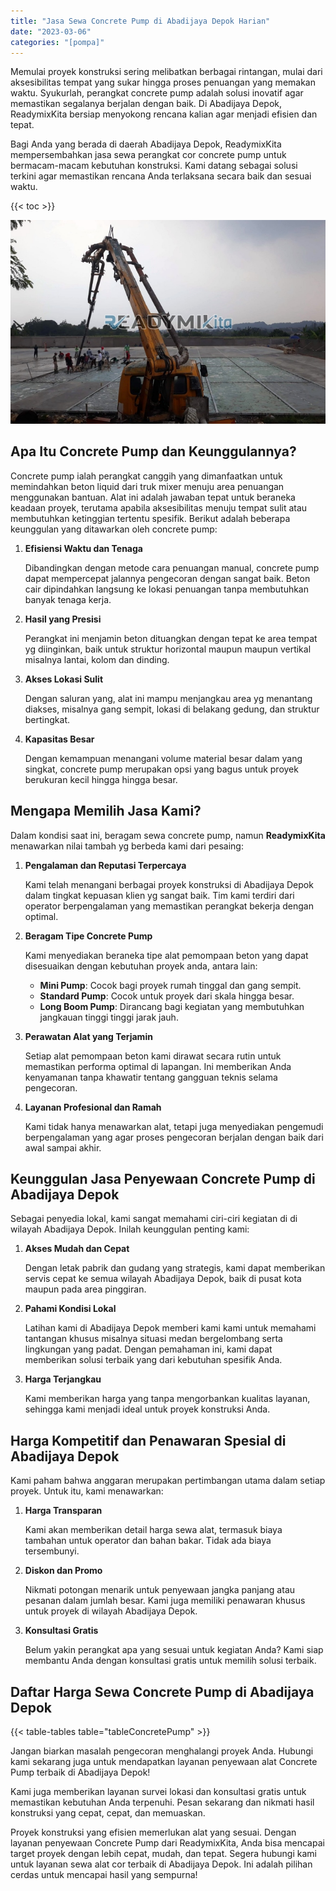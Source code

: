 ```yaml
---
title: "Jasa Sewa Concrete Pump di Abadijaya Depok Harian"
date: "2023-03-06"
categories: "[pompa]"
---
```


Memulai proyek konstruksi sering melibatkan berbagai rintangan, mulai dari aksesibilitas tempat yang sukar hingga proses penuangan yang memakan waktu. Syukurlah, perangkat concrete pump adalah solusi inovatif agar memastikan segalanya berjalan dengan baik. Di Abadijaya Depok, ReadymixKita bersiap menyokong rencana kalian agar menjadi efisien dan tepat.

Bagi Anda yang berada di daerah Abadijaya Depok, ReadymixKita mempersembahkan jasa sewa perangkat cor concrete pump untuk bermacam-macam kebutuhan konstruksi. Kami datang sebagai solusi terkini agar memastikan rencana Anda terlaksana secara baik dan sesuai waktu.

{{< toc >}}

![Jasa Sewa Concrete Pump di Abadijaya Depok Harian](/images/pompa/sewa-pompa-06.jpg)

## Apa Itu Concrete Pump dan Keunggulannya?

Concrete pump ialah perangkat canggih yang dimanfaatkan untuk memindahkan beton liquid dari truk mixer menuju area penuangan menggunakan bantuan. Alat ini adalah jawaban tepat untuk beraneka keadaan proyek, terutama apabila aksesibilitas menuju tempat sulit atau membutuhkan ketinggian tertentu spesifik. Berikut adalah beberapa keunggulan yang ditawarkan oleh concrete pump:

1. **Efisiensi Waktu dan Tenaga**

   Dibandingkan dengan metode cara penuangan manual, concrete pump dapat mempercepat jalannya pengecoran dengan sangat baik. Beton cair dipindahkan langsung ke lokasi penuangan tanpa membutuhkan banyak tenaga kerja.

2. **Hasil yang Presisi**

   Perangkat ini menjamin beton dituangkan dengan tepat ke area tempat yg diinginkan, baik untuk struktur horizontal maupun maupun vertikal misalnya lantai, kolom dan dinding.

3. **Akses Lokasi Sulit**

   Dengan saluran yang, alat ini mampu menjangkau area yg menantang diakses, misalnya gang sempit, lokasi di belakang gedung, dan struktur bertingkat.

4. **Kapasitas Besar**

   Dengan kemampuan menangani volume material besar dalam yang singkat, concrete pump merupakan opsi yang bagus untuk proyek berukuran kecil hingga hingga besar.

## Mengapa Memilih Jasa Kami?

Dalam kondisi saat ini, beragam sewa concrete pump, namun **ReadymixKita** menawarkan nilai tambah yg berbeda kami dari pesaing:

1. **Pengalaman dan Reputasi Terpercaya**

   Kami telah menangani berbagai proyek konstruksi di Abadijaya Depok dalam tingkat kepuasan klien yg sangat baik. Tim kami terdiri dari operator berpengalaman yang memastikan perangkat bekerja dengan optimal.

2. **Beragam Tipe Concrete Pump**

   Kami menyediakan beraneka tipe alat pemompaan beton yang dapat disesuaikan dengan kebutuhan proyek anda, antara lain:
   - **Mini Pump**: Cocok bagi proyek rumah tinggal dan gang sempit.
   - **Standard Pump**: Cocok untuk proyek dari skala hingga besar.
   - **Long Boom Pump**: Dirancang bagi kegiatan yang membutuhkan jangkauan tinggi tinggi jarak jauh.

3. **Perawatan Alat yang Terjamin**

   Setiap alat pemompaan beton kami dirawat secara rutin untuk memastikan performa optimal di lapangan. Ini memberikan Anda kenyamanan tanpa khawatir tentang gangguan teknis selama pengecoran.

4. **Layanan Profesional dan Ramah**

   Kami tidak hanya menawarkan alat, tetapi juga menyediakan pengemudi berpengalaman yang agar proses pengecoran berjalan dengan baik dari awal sampai akhir.

## Keunggulan Jasa Penyewaan Concrete Pump di Abadijaya Depok

Sebagai penyedia lokal, kami sangat memahami ciri-ciri kegiatan di di wilayah Abadijaya Depok. Inilah keunggulan penting kami:

1. **Akses Mudah dan Cepat**

   Dengan letak pabrik dan gudang yang strategis, kami dapat memberikan servis cepat ke semua wilayah Abadijaya Depok, baik di pusat kota maupun pada area pinggiran.

2. **Pahami Kondisi Lokal**

   Latihan kami di Abadijaya Depok memberi kami kami untuk memahami tantangan khusus misalnya situasi medan bergelombang serta lingkungan yang padat. Dengan pemahaman ini, kami dapat memberikan solusi terbaik yang dari kebutuhan spesifik Anda.

3. **Harga Terjangkau**

   Kami memberikan harga yang tanpa mengorbankan kualitas layanan, sehingga kami menjadi ideal untuk proyek konstruksi Anda.

## Harga Kompetitif dan Penawaran Spesial di Abadijaya Depok

Kami paham bahwa anggaran merupakan pertimbangan utama dalam setiap proyek. Untuk itu, kami menawarkan:

1. **Harga Transparan**

   Kami akan memberikan detail harga sewa alat, termasuk biaya tambahan untuk operator dan bahan bakar. Tidak ada biaya tersembunyi.

2. **Diskon dan Promo**

   Nikmati potongan menarik untuk penyewaan jangka panjang atau pesanan dalam jumlah besar. Kami juga memiliki penawaran khusus untuk proyek di wilayah Abadijaya Depok.

3. **Konsultasi Gratis**

   Belum yakin perangkat apa yang sesuai untuk kegiatan Anda? Kami siap membantu Anda dengan konsultasi gratis untuk memilih solusi terbaik.

## Daftar Harga Sewa Concrete Pump di Abadijaya Depok

{{< table-tables table="tableConcretePump" >}}

Jangan biarkan masalah pengecoran menghalangi proyek Anda. Hubungi kami sekarang juga untuk mendapatkan layanan penyewaan alat Concrete Pump terbaik di Abadijaya Depok!

Kami juga memberikan layanan survei lokasi dan konsultasi gratis untuk memastikan kebutuhan Anda terpenuhi. Pesan sekarang dan nikmati hasil konstruksi yang cepat, cepat, dan memuaskan.

Proyek konstruksi yang efisien memerlukan alat yang sesuai. Dengan layanan penyewaan Concrete Pump dari ReadymixKita, Anda bisa mencapai target proyek dengan lebih cepat, mudah, dan tepat. Segera hubungi kami untuk layanan sewa alat cor terbaik di Abadijaya Depok. Ini adalah pilihan cerdas untuk mencapai hasil yang sempurna!